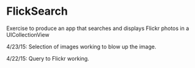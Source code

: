 # FlickSearch
Exercise to produce an app that searches and displays Flickr photos in a UICollectionView

4/23/15: Selection of images working to blow up the image.

4/22/15: Query to Flickr working.

